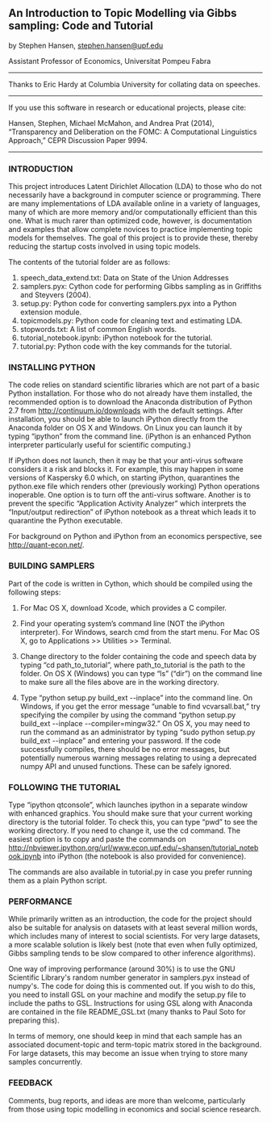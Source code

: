 ## An Introduction to Topic Modelling via Gibbs sampling: Code and Tutorial

by Stephen Hansen, stephen.hansen@upf.edu

Assistant Professor of Economics, Universitat Pompeu Fabra

***

Thanks to Eric Hardy at Columbia University for collating data on speeches.

***

If you use this software in research or educational projects, please cite: 

Hansen, Stephen, Michael McMahon, and Andrea Prat (2014), “Transparency and Deliberation on the FOMC: A Computational Linguistics Approach,” CEPR Discussion Paper 9994.  

***


### INTRODUCTION

This project introduces Latent Dirichlet Allocation (LDA) to those who do not necessarily have a background in computer science or programming.  There are many implementations of LDA available online in a variety of languages, many of which are more memory and/or computationally efficient than this one.  What is much rarer than optimized code, however, is documentation and examples that allow complete novices to practice implementing topic models for themselves.  The goal of this project is to provide these, thereby reducing the startup costs involved in using topic models.

The contents of the tutorial folder are as follows:

1. speech_data_extend.txt: Data on State of the Union Addresses
2. samplers.pyx: Cython code for performing Gibbs sampling as in Griffiths and Steyvers (2004).
3. setup.py: Python code for converting samplers.pyx into a Python extension module.
4. topicmodels.py: Python code for cleaning text and estimating LDA.
5. stopwords.txt: A list of common English words.
6. tutorial_notebook.ipynb: iPython notebook for the tutorial.
7. tutorial.py: Python code with the key commands for the tutorial.


### INSTALLING PYTHON

The code relies on standard scientific libraries which are not part of a basic Python installation.  For those who do not already have them installed, the recommended option is to download the Anaconda distribution of Python 2.7 from <http://continuum.io/downloads> with the default settings.  After installation, you should be able to launch iPython directly from the Anaconda folder on OS X and Windows.  On Linux you can launch it by typing “ipython” from the command line.  (iPython is an enhanced Python interpreter particularly useful for scientific computing.)

If iPython does not launch, then it may be that your anti-virus software considers it a risk and blocks it.  For example, this may happen in some versions of Kaspersky 6.0 which, on starting iPython, quarantines the python.exe file which renders other (previously working) Python operations inoperable.  One option is to turn off the anti-virus software.  Another is to prevent the specific “Application Activity Analyzer” which interprets the “Input/output redirection” of iPython notebook as a threat which leads it to quarantine the Python executable.

For background on Python and iPython from an economics perspective, see <http://quant-econ.net/>.


### BUILDING SAMPLERS

Part of the code is written in Cython, which should be compiled using the following steps:

1. For Mac OS X, download Xcode, which provides a C compiler.

2. Find your operating system’s command line (NOT the iPython interpreter).  For Windows, search cmd from the start menu.  For Mac OS X, go to Applications >> Utilities >> Terminal.

3.  Change directory to the folder containing the code and speech data by typing “cd path_to_tutorial”, where path_to_tutorial is the path to the folder.  On OS X (Windows) you can type “ls” (“dir”) on the command line to make sure all the files above are in the working directory.

4. Type “python setup.py build_ext --inplace” into the command line. On Windows, if you get the error message “unable to find vcvarsall.bat,” try specifying the compiler by using the command “python setup.py build_ext --inplace --compiler=mingw32.”  On OS X, you may need to run the command as an administrator by typing “sudo python setup.py build_ext --inplace” and entering your password.  If the code successfully compiles, there should be no error messages, but potentially numerous warning messages relating to using a deprecated numpy API and unused functions.  These can be safely ignored.  


### FOLLOWING THE TUTORIAL

Type “ipython qtconsole”, which launches ipython in a separate window with enhanced graphics.  You should make sure that your current working directory is the tutorial folder.  To check this, you can type “pwd” to see the working directory.  If you need to change it, use the cd command.  The easiest option is to copy and paste the commands on <http://nbviewer.ipython.org/url/www.econ.upf.edu/~shansen/tutorial_notebook.ipynb> into iPython (the notebook is also provided for convenience).  

The commands are also available in tutorial.py in case you prefer running them as a plain Python script.


### PERFORMANCE

While primarily written as an introduction, the code for the project should also be suitable for analysis on datasets with at least several million words, which includes many of interest to social scientists.  For very large datasets, a more scalable solution is likely best (note that even when fully optimized, Gibbs sampling tends to be slow compared to other inference algorithms).

One way of improving performance (around 30%) is to use the GNU Scientific Library's random number generator in samplers.pyx instead of numpy's.  The code for doing this is commented out.  If you wish to do this, you need to install GSL on your machine and modify the setup.py file to include the paths to GSL.  Instructions for using GSL along with Anaconda are contained in the file README_GSL.txt (many thanks to Paul Soto for preparing this).

In terms of memory, one should keep in mind that each sample has an associated document-topic and term-topic matrix stored in the background.  For large datasets, this may become an issue when trying to store many samples concurrently. 

### FEEDBACK

Comments, bug reports, and ideas are more than welcome, particularly from those using topic modelling in economics and social science research.
